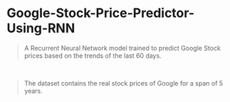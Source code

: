 # Google-Stock-Price-Predictor-Using-RNN


> A Recurrent Neural Network model trained to predict Google Stock prices based on the trends of the last 60 days.</br>
</br>


> The dataset contains the real stock prices of Google for a span of 5 years.
